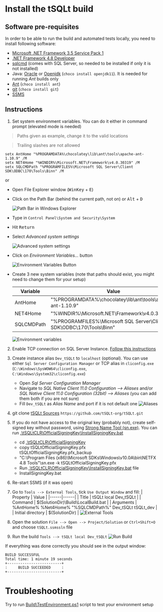 # Install the tSQLt build
## Software pre-requisites
In order to be able to run the build and automated tests locally, you need to install following software:
* [Microsoft .NET Framework 3.5 Service Pack 1](https://www.microsoft.com/en-us/download/details.aspx?id=22)
* [.NET Framework 4.8 Developer](https://dotnet.microsoft.com/download/dotnet-framework/thank-you/net48-developer-pack-offline-installer)
* [sqlcmd](https://docs.microsoft.com/en-us/sql/tools/sqlcmd-utility?view=sql-server-ver15) (comes with SQL Server, so needed to be installed if only it is not installed)
* Java: [Oracle](https://www.oracle.com/java/technologies/javase-jre8-downloads.html) or [Openjdk](https://www.oracle.com/java/technologies/javase-jre8-downloads.html) (`choco install openjdk11`). It is needed for running *Ant* builds only
* [Ant](https://ant.apache.org/bindownload.cgi) (`choco install ant`)
* [git](https://git-scm.com/downloads) (`choco install git`)
* [SSMS](https://docs.microsoft.com/en-us/sql/ssms/download-sql-server-management-studio-ssms?view=sql-server-ver15)

## Instructions
1. Set system environment variables. You can do it either in command prompt (elevated mode is needed)
>  Paths given as example, change it to the valid locations

>  Trailing slashes are not allowed
```
setx AntHome "%PROGRAMDATA%\chocolatey\lib\ant\tools\apache-ant-1.10.9" /M
setx NET4Home "%WINDIR%\Microsoft.NET\Framework\v4.0.30319" /M
setx SQLCMDPath "%PROGRAMFILES%\Microsoft SQL Server\Client SDK\ODBC\170\Tools\Binn" /M
```
or 
* Open File Explorer window (<kbd>WinKey</kbd> + <kbd>E</kbd>)
* Click on the Path Bar (behind the current path, not on) or <kbd>Alt</kbd> + <kbd>D</kbd>

    ![Path Bar in Windows Explorer](images\win_explorer.png "Path Bar in Windows Explorer")
* Type in `Control Panel\System and Security\System`
* Hit <kbd>Return</kbd>
* Select *Advanced system settings*

    ![Advanced system settings](images\advanced_system_settings.png "Advanced system settings")

* Click on *Environment Variables…* button

    ![Environment Variables Button](images\environment_variables_button.png "Environment Variables Button")

* Create 3 new system variables (note that paths should exist, you might need to change them for your setup)

    | Variable | Value |
    |----------|-------|
    | AntHome | "%PROGRAMDATA%\chocolatey\lib\ant\tools\apache-ant-1.10.9" |
    | NET4Home | "%WINDIR%\Microsoft.NET\Framework\v4.0.30319" |
    | SQLCMDPath | "%PROGRAMFILES%\Microsoft SQL Server\Client SDK\ODBC\170\Tools\Binn" |

    ![Environment variables](images\variables.png "Environment variables")

2. Enable TCP connection on SQL Server Instance. [Follow this instructions](https://docs.microsoft.com/en-us/sql/database-engine/configure-windows/enable-or-disable-a-server-network-protocol?view=sql-server-ver15)
3. Create instance alias `Dev_tSQLt` to `localhost` (optional). You can use either `Sql Server Configuration Manager` or TCP alias in `cliconfig.exe` (`C:\Windows\SysWOW64\cliconfig.exe`, `C:\Windows\System32\cliconfig.exe`)
    * Open *Sql Server Configuration Manager*
    * Navigate to *SQL Native Client 11.0 Configuration --> Aliases* and/or  *SQL Native Client 11.0 Configuration (32bit) --> Aliases* (you can add them both if you are not sure)
    * Fill `Dev_tSQLt` as *Alias Name* and port if it is not default one
    ![Aliases](images\aliases.png "Aliases")

4. git clone [tSQLt Sources](https://github.com/tSQLt-org/tSQLt) `https://github.com/tSQLt-org/tSQLt.git`
5. If you do not have access to the original key (probably not), create self-signed key without password, using [Strong Name Tool (sn.exe)](https://docs.microsoft.com/en-us/dotnet/framework/tools/sn-exe-strong-name-tool). You can run [.\tSQLtCLR\OfficialSigningKey\InstallSigningKey.bat](..\tSQLtCLR\OfficialSigningKey\InstallSigningKeyNoPassword.bat)
    * cd [.\tSQLtCLR\OfficialSigningKey](..\tSQLtCLR\OfficialSigningKey)
    * copy tSQLtOfficialSigningKey.pfx tSQLtOfficialSigningKey.pfx_backup
    * "C:\Program Files (x86)\Microsoft SDKs\Windows\v10.0A\bin\NETFX 4.8 Tools"\sn.exe -k tSQLtOfficialSigningKey.pfx
    * Run [.\tSQLtCLR\OfficialSigningKey\InstallSigningKey.bat](..\tSQLtCLR\OfficialSigningKey\InstallSigningKey.bat) file
    * InstallSigningKey.bat
6. Re-start SSMS (if it was open)
7. Go to `Tools --> External Tools`, tick `Use Output Window` and fill:
    | Property | Value |
    |------|------|
    | Title | tSQLt local Dev_tSQLt |
    | Command | $(SolutionDir)\Build\LocalBuild.bat |
    | Arguments | %AntHome% %Net4Home% "%SQLCMDPath%" Dev_tSQLt tSQLt_dev |
    | Initial directory | $(SolutionDir) |
    ![External Tools](images\external_tools.png "External Tools")

8. Open the solution `File --> Open --> Project/Solution` or `Ctrl+Shift+O` and choose `tSQLt.ssmssln` file
9. Run the build `Tools --> tSQLt local Dev_tSQLt`
    ![Run Build](images\run_build.png "Run Build")


If everything was done correctly you should see in the output window:
```
BUILD SUCCESSFUL
Total time: 1 minute 19 seconds
+-------------------------+
:     BUILD SUCCEEDED     :
+-------------------------+
```

# Troubleshooting
Try to run [Build\TestEnvironment.ps1](.\TestEnvironment.ps1) script to test your environment setup